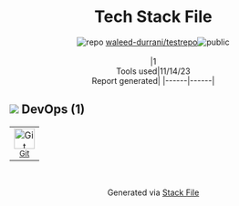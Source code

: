 <!--
--- Readme.md Snippet without images Start ---
## Tech Stack
waleed-durrani/testrepo is built on the following main stack:


Full tech stack [here](/techstack.md)
--- Readme.md Snippet without images End ---

--- Readme.md Snippet with images Start ---
## Tech Stack
waleed-durrani/testrepo is built on the following main stack:


Full tech stack [here](/techstack.md)
--- Readme.md Snippet with images End ---
-->
<div align="center">

# Tech Stack File
![](https://img.stackshare.io/repo.svg "repo") [waleed-durrani/testrepo](https://github.com/waleed-durrani/testrepo)![](https://img.stackshare.io/public_badge.svg "public")
<br/><br/>
|1<br/>Tools used|11/14/23 <br/>Report generated|
|------|------|
</div>

## <img src='https://img.stackshare.io/devops.svg'/> DevOps (1)
<table><tr>
  <td align='center'>
  <img width='36' height='36' src='https://img.stackshare.io/service/1046/git.png' alt='Git'>
  <br>
  <sub><a href="http://git-scm.com/">Git</a></sub>
  <br>
  <sub></sub>
</td>

</tr>
</table>

<br/>
<div align='center'>

Generated via [Stack File](https://github.com/apps/stack-file)
